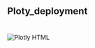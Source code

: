 ## Ploty_deployment

# 


![Plotly HTML](https://user-images.githubusercontent.com/79024998/127799717-f6ebd11d-acb5-4f70-86c0-db326ecab8d9.PNG)

